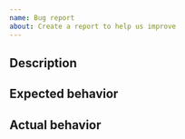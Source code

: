 ```yaml
---
name: Bug report
about: Create a report to help us improve
---
```


## Description
<!-- Describe the bug -->

## Expected behavior
<!-- What you expected to happen -->

## Actual behavior
<!-- What actually happened -->
